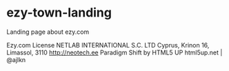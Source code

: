 # ezy-town-landing
Landing page about ezy.com

Ezy.com License NETLAB INTERNATIONAL S.C. LTD Cyprus, Krinon 16, Limassol, 3110 http://neotech.ee
Paradigm Shift by HTML5 UP
html5up.net | @ajlkn

